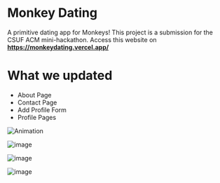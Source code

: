 # Monkey Dating
A primitive dating app for Monkeys! This project is a submission for the CSUF ACM mini-hackathon.
Access this website on **https://monkeydating.vercel.app/**
# What we updated
* About Page
* Contact Page
* Add Profile Form
* Profile Pages

![Animation](https://user-images.githubusercontent.com/71571206/226253316-25d89792-7926-468c-9b30-74394bed1450.gif)


![image](https://user-images.githubusercontent.com/71571206/226246617-1775439d-fa20-4d49-a0d2-64fdd81f1189.png)

![image](https://user-images.githubusercontent.com/71571206/226246495-7d7518d1-80f5-41af-baa9-d652f3d7ac2b.png)

![image](https://user-images.githubusercontent.com/71571206/226246517-62f749ef-6e96-4284-8121-a2de068478cc.png)
